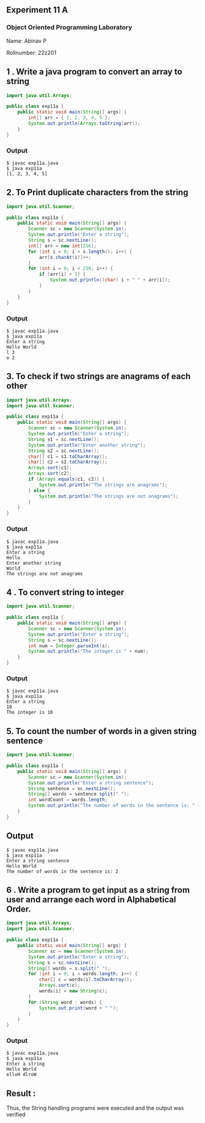 ## Experiment 11 A 
### Object Oriented Programming Laboratory

Name: Abinav P

Rollnumber: 22z201

## 1 . Write a java program to convert an array to string 

```java
import java.util.Arrays;

public class exp11a {
    public static void main(String[] args) {
        int[] arr = { 1, 2, 3, 4, 5 };
        System.out.println(Arrays.toString(arr));
    }
}
```

### Output

```shell
$ javac exp11a.java
$ java exp11a
[1, 2, 3, 4, 5]
```

## 2. To Print duplicate characters from the string

```java
import java.util.Scanner;

public class exp11a {
    public static void main(String[] args) {
        Scanner sc = new Scanner(System.in);
        System.out.println("Enter a string");
        String s = sc.nextLine();
        int[] arr = new int[256];
        for (int i = 0; i < s.length(); i++) {
            arr[s.charAt(i)]++;
        }
        for (int i = 0; i < 256; i++) {
            if (arr[i] > 1) {
                System.out.println((char) i + " " + arr[i]);
            }
        }
    }
}
```

### Output

```shell
$ javac exp11a.java
$ java exp11a
Enter a string
Hello World
l 3
o 2
```

## 3. To check if two strings are anagrams of each other

```java
import java.util.Arrays;
import java.util.Scanner;

public class exp11a {
    public static void main(String[] args) {
        Scanner sc = new Scanner(System.in);
        System.out.println("Enter a string");
        String s1 = sc.nextLine();
        System.out.println("Enter another string");
        String s2 = sc.nextLine();
        char[] c1 = s1.toCharArray();
        char[] c2 = s2.toCharArray();
        Arrays.sort(c1);
        Arrays.sort(c2);
        if (Arrays.equals(c1, c2)) {
            System.out.println("The strings are anagrams");
        } else {
            System.out.println("The strings are not anagrams");
        }
    }
}
```

### Output

```shell
$ javac exp11a.java
$ java exp11a
Enter a string
Hello
Enter another string
World
The strings are not anagrams
```

## 4 . To convert string to integer

```java
import java.util.Scanner;

public class exp11a {
    public static void main(String[] args) {
        Scanner sc = new Scanner(System.in);
        System.out.println("Enter a string");
        String s = sc.nextLine();
        int num = Integer.parseInt(s);
        System.out.println("The integer is " + num);
    }
}
```

### Output

```shell
$ javac exp11a.java
$ java exp11a
Enter a string
10
The integer is 10
```

## 5. To count the number of words in a given string sentence
```java
import java.util.Scanner;

public class exp11a {
    public static void main(String[] args) {
        Scanner sc = new Scanner(System.in);
        System.out.println("Enter a string sentence");
        String sentence = sc.nextLine();
        String[] words = sentence.split(" ");
        int wordCount = words.length;
        System.out.println("The number of words in the sentence is: " + wordCount);
    }
}

```

## Output 
```shell
$ javac exp11a.java
$ java exp11a
Enter a string sentence
Hello World
The number of words in the sentence is: 2

```

## 6 . Write a program to get input as a string from user and arrange each word in Alphabetical Order.

```java
import java.util.Arrays;
import java.util.Scanner;

public class exp11a {
    public static void main(String[] args) {
        Scanner sc = new Scanner(System.in);
        System.out.println("Enter a string");
        String s = sc.nextLine();
        String[] words = s.split(" ");
        for (int i = 0; i < words.length; i++) {
            char[] c = words[i].toCharArray();
            Arrays.sort(c);
            words[i] = new String(c);
        }
        for (String word : words) {
            System.out.print(word + " ");
        }
    }
}
```

### Output

```shell
$ javac exp11a.java
$ java exp11a
Enter a string
Hello World
elloH dlroW
```

## Result :

Thus, the String handling programs were executed and the output was verified
